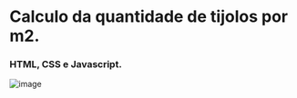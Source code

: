 # Calculo da quantidade de tijolos por m2.
### HTML, CSS e Javascript.

![image](https://user-images.githubusercontent.com/101942554/188520538-7deed7d7-64b5-49d9-bdea-78f28d012de5.png)

